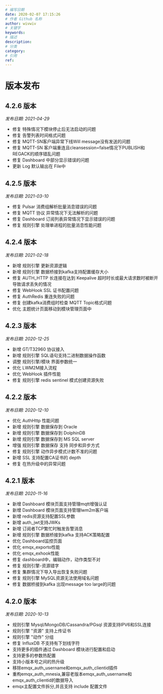 ```yaml
---
# 编写日期
date: 2020-02-07 17:15:26
# 作者 Github 名称
author: wivwiv
# 关键字
keywords:
# 描述
description:
# 分类
category: 
# 引用
ref:
---
```


# 版本发布

## 4.2.6 版本

*发布日期: 2021-04-29*

- 修复 特殊情况下模块停止后无法启动的问题
- 修复 告警列表时间格式问题
- 修复 MQTT-SN客户端异常下线Will message没有发送的问题
- 修复 MQTT-SN 客户端重连且cleansession=false情况下PUBLISH和REGACK的顺序错乱问题
- 修复 Dashboard 中部分显示错误的问题
- 更新 Log 默认输出在 File中

## 4.2.5 版本

*发布日期: 2021-03-10*

- 修复 Pulsar 消费组解析批量消息错误的问题
- 修复 MQTT 协议 异常情况下无法解析的问题
- 修复 Dashboard 订阅列表异常情况下显示错误的问题
- 修复 规则引擎 处理单进程的批量消息性能问题

## 4.2.4 版本

*发布日期: 2021-02-18*

- 新增 规则引擎 更新资源逻辑
- 新增 规则引擎 数据桥接到kafka支持配置缓存大小
- 修复 AUTH_HTTP 长连接在达到 Keepalive 超时时长或最大请求数时被断开导致请求丢失的情况
- 修复 WebHook SSL 证书配置问题
- 修复 AuthRedis 重连失败的问题
- 修复 创建kafka消费组时检查 MQTT Topic格式问题
- 优化 主题统计页面移动到模块管理页面中

## 4.2.3 版本

*发布日期: 2020-12-25*

- 新增 GT/T32960 协议接入
- 新增 规则引擎 SQL语句支持二进制数据操作函数
- 调整 规则引擎/模块 界面参数统一
- 优化 LWM2M接入流程
- 优化 WebHook 插件性能
- 修复 规则引擎 redis sentinel 模式创建资源失败

## 4.2.2 版本

*发布日期: 2020-12-10*

- 优化 AuthHttp 性能问题
- 新增 规则引擎 数据保存到 Oracle
- 新增 规则引擎 数据保存到 DolphinDB
- 新增 规则引擎 数据保存到 MS SQL server
- 增强 规则引擎 数据保存 支持 同步和异步方式
- 修复 规则引擎 动作异步模式计数不准的问题
- 新增 SSL 支持配置CA证书的 depth
- 修复 在热升级中的异常问题

## 4.2.1 版本

*发布日期: 2020-11-16*

- 新增 Dashboard 模块页面支持管理mqtt增强认证
- 新增 Dashboard 模块页面支持管理lwm2m客户端
- 新增 redis资源支持配置SSL参数
- 新增 auth_jwt支持JWKs
- 新增 订阅者TCP繁忙时触发告警消息
- 新增 规则引擎 数据桥接到kafka 支持ACK策略配置
- 优化 Dashboard监控页面
- 优化 emqx_exporto性能
- 优化 emqx_exhook性能
- 修复 dashboard中，编辑动作，动作类型不对
- 修复 规则引擎-资源错字
- 修复 集群情况下导入导出恢复失败问题
- 修复 规则引擎 MySQL资源无法使用域名问题
- 修复 数据桥接到kafka 出现message too large的问题

## 4.2.0 版本

*发布日期: 2020-10-13*

- 规则引擎 Mysql/MongoDB/Cassandra/PGsql 资源支持IPV6和SSL连接
- 规则引擎 "资源" 支持上传证书
- 规则引擎 "动作" 分组
- 修复 InfluxDB 不支持有下划线字符
- 支持更多的插件通过 Dashboard 模块进行配置和启动
- 支持更多的参数热配置
- 支持小版本号之间的热升级
- 移除emqx_auth_username和emqx_auth_clientid插件
- 重构emqx_auth_mnesia,兼容老版本emqx_auth_username和emqx_auth_clientid的数据导入
- emqx主配置文件拆分,并且支持 include 配置文件
